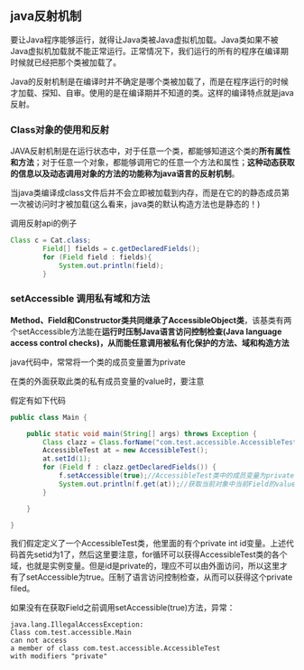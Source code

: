 ## java反射机制
要让Java程序能够运行，就得让Java类被Java虚拟机加载。Java类如果不被Java虚拟机加载就不能正常运行。正常情况下，我们运行的所有的程序在编译期时候就已经把那个类被加载了。

Java的反射机制是在编译时并不确定是哪个类被加载了，而是在程序运行的时候才加载、探知、自审。使用的是在编译期并不知道的类。这样的编译特点就是java反射。

### Class对象的使用和反射
JAVA反射机制是在运行状态中，对于任意一个类，都能够知道这个类的**所有属性和方法**；对于任意一个对象，都能够调用它的任意一个方法和属性；**这种动态获取的信息以及动态调用对象的方法的功能称为java语言的反射机制**。

当java类编译成class文件后并不会立即被加载到内存，而是在它的的静态成员第一次被访问时才被加载(这么看来，java类的默认构造方法也是静态的！)

调用反射api的例子
``` java
Class c = Cat.class;
        Field[] fields = c.getDeclaredFields();
        for (Field field : fields){
            System.out.println(field);
        }
```

### setAccessible 调用私有域和方法
**Method、Field和Constructor类共同继承了AccessibleObject类**，该基类有两个setAccessible方法能在**运行时压制Java语言访问控制检查(Java language access control checks)，从而能任意调用被私有化保护的方法、域和构造方法**

java代码中，常常将一个类的成员变量置为private

在类的外面获取此类的私有成员变量的value时，要注意

假定有如下代码

``` java
public class Main {

    public static void main(String[] args) throws Exception {
        Class clazz = Class.forName("com.test.accessible.AccessibleTest");
        AccessibleTest at = new AccessibleTest();
        at.setId(1);
        for (Field f : clazz.getDeclaredFields()) {
            f.setAccessible(true);//AccessibleTest类中的成员变量为private,故必须进行此操作
            System.out.println(f.get(at));//获取当前对象中当前Field的value
        }

    }

}
```

我们假定定义了一个AccessibleTest类，他里面的有个private int id变量。上述代码首先setid为1了，然后这里要注意，for循环可以获得AccessibleTest类的各个域，也就是实例变量。但是id是private的，理应不可以由外面访问，所以这里才有了setAccessible为true。压制了语言访问控制检查，从而可以获得这个private filed。

如果没有在获取Field之前调用setAccessible(true)方法，异常：

```
java.lang.IllegalAccessException:
Class com.test.accessible.Main
can not access
a member of class com.test.accessible.AccessibleTest
with modifiers "private"
```
